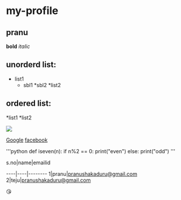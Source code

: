 # my-profile
## pranu

**bold**
*italic*

## unorderd list:

* list1
  * sbl1
  *sbl2
*list2

## ordered list:

 *list1
 *list2
 
 ![](https://upload.wikimedia.org/wikipedia/commons/d/da/Taj-Mahal.jpg)
 
 [Google](https://www.google.com)
 [facebook](https://www.facebook.com)
 
 '''python
 def iseven(n):
 if n%2 == 0:
    print("even")
 else:
   print("odd")
 '''
 
 s.no|name|emailid
 
 ----|----|--------
 1|pranu|pranushakaduru@gmail.com
 2|teju|pranushakaduru@gmail.com

 :kissing_heart:
 
 
